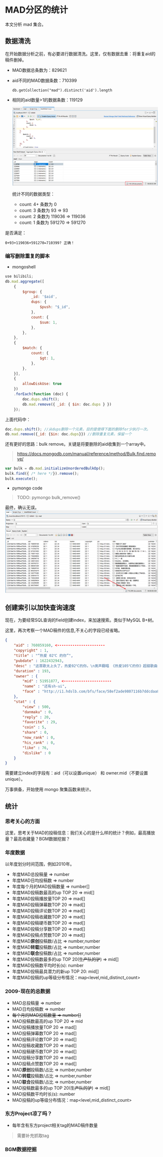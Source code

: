 # MAD分区的统计

本文分析 mad 集合。

## 数据清洗

在开始数据分析之前，有必要进行数据清洗。这里，仅有数据去重：将重复aid的稿件删掉。

- MAD数据总条数为：829621
- aid不同的MAD数据条数：710399
  ```shell
  db.getCollection("mad").distinct('aid').length
  ```
- 相同的aid数量>1的数据条数：119129

  ![](./assets/show_duplicate_mads_count.png)

  统计不同的数据类型：
    - count: 4+ 条数为 0
    - count: 3 条数为 93 => 93
    - count: 2 条数为 119036 => 119036
    - count: 1 条数为 591270 => 591270

是否满足：

```
0+93+119036+591270=710399? 正确！
```

### 编写删除重复的脚本

- mongoshell

``` js
use bilibili;
db.mad.aggregate([
    {
        $group: {
            _id: '$aid',
            dups: {
                $push: "$_id",
            },
            count: {
                $sum: 1,
            },
        },
    },
    {
        $match: {
            count: {
                $gt: 1,
            },
        },
    }],
    {
        allowDiskUse: true
    })
    .forEach(function (doc) {
        doc.dups.shift();
        db.mad.remove({ _id: { $in: doc.dups } })
    });
```

上面代码中：

```js
doc.dups.shift(); //从dups删除一个元素，目的是使得下面的删除for少执行一次。
db.mad.remove({_id: {$in: doc.dups}}) //删除重复元素，保留一个
```

还有更好的思路：bulk remove。关键是将要删除的aid收集到一个array中。
> https://docs.mongodb.com/manual/reference/method/Bulk.find.remove/

```js
var bulk = db.mad.initializeUnorderedBulkOp();
bulk.find({ /* here */}).remove();
bulk.execute();
```

- pymongo code

> TODO: pymongo bulk_remove()

最终，确认无误。
![](./assets/after_remove_duplcates.png)

## 创建索引以加快查询速度

现在，为要经常SQL查询的field创建index，来加速搜索。类似于MySQL B+树。

这里，再次考察一个MAD稿件的信息,不关心的字段已经省略。

``` json
{ 
    "aid" : 760859160, <----------------------
    "copyright" : 1, 
    "title" : "“热爱 02℃ 的你”", 
    "pubdate" : 1622432943, 
    "desc" : "这首歌太上头了，热爱02℃的你。\n男声翻唱 《热爱105℃的你》超甜歌曲【KBShinya】 - (Av375805827)\nBGM：热爱105℃的你", 
    "duration" : 193, 
    "owner" : {
        "mid" : 51951877, <----------------------
        "name" : "还有sh-ui", 
        "face" : "http://i1.hdslb.com/bfs/face/58ef2ade9807116b7ddcdaa82fcd31143a85f0e0.jpg"
    }, 
    "stat" : {
        "view" : 500, 
        "danmaku" : 0, 
        "reply" : 20, 
        "favorite" : 29, 
        "coin" : 5, 
        "share" : 0, 
        "now_rank" : 0, 
        "his_rank" : 0, 
        "like" : 76, 
        "dislike" : 0
    }
}
```

需要建立index的字段有：aid（可以设置unique） 和 owner.mid（不要设置unique）。

万事俱备，开始使用 mongo 聚集函数来统计。

## 统计

### 思考关心的方面

这里，思考关于MAD的投稿信息：我们关心的是什么样的统计？例如，最高播放量？最高收藏量？BGM数据挖掘？

### 年度数据

以年度划分时间范围，例如2010年。

- 年度MAD总投稿量 => number
- 年度MAD日均投稿数 => number
- 年度每个月的MAD投稿数量 => number[]
- 年度MAD投稿数最高的up TOP 20 => mid[]
- 年度MAD投稿播放量TOP 20 => mad[]
- 年度MAD投稿弹幕数TOP 20 => mad[]
- 年度MAD投稿评论数TOP 20 => mad[]
- 年度MAD投稿收藏数TOP 20 => mad[]
- 年度MAD投稿硬币数TOP 20 => mad[]
- 年度MAD投稿分享数TOP 20 => mad[]
- 年度MAD投稿点赞数TOP 20 => mad[]
- 年度MAD**原创**投稿数/占比 => number,number
- 年度MAD**转载**投稿数/占比 => number,number
- 年度MAD**联合**投稿数/占比 => number,number
- 年度MAD投稿数最多的up TOP 20(~~生产队的驴~~) => mid[]
- 年度MAD投稿数平均时长(s): number
- 年度MAD投稿最具潜力的新up TOP 20: mid[]
- 年度MAD投稿的up等级分布情况：map<level,mid_distinct_count>

### 2009-现在的总数据

- MAD总投稿量 => number
- MAD日均投稿数 => number
- ~~每个月的MAD投稿数量 => number[]~~
- MAD投稿数最高的up TOP 20 => mid
- MAD投稿播放量TOP 20 => mad[]
- MAD投稿弹幕数TOP 20 => mad[]
- MAD投稿评论数TOP 20 => mad[]
- MAD投稿收藏数TOP 20 => mad[]
- MAD投稿硬币数TOP 20 => mad[]
- MAD投稿分享数TOP 20 => mad[]
- MAD投稿点赞数TOP 20 => mad[]
- MAD**原创**投稿数/占比 => number,number
- MAD**转载**投稿数/占比 => number,number
- MAD**联合**投稿数/占比 => number,number
- MAD投稿数最多的up TOP 20(~~生产队的驴~~) => mid[]
- MAD投稿数平均时长(s): number
- MAD投稿的up等级分布情况：map<level,mid_distinct_count>

### 东方Project凉了吗？
- 每年含有东方project相关tag的MAD稿件数量
> 需要补充抓取tag

### BGM数据挖掘

